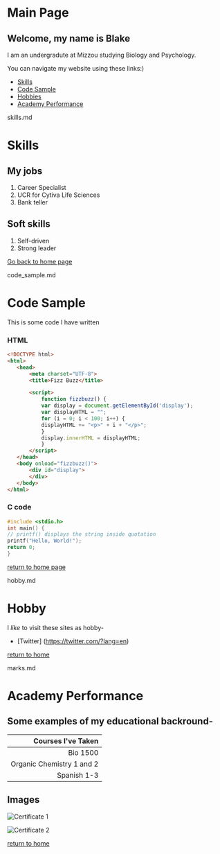# Main Page
## Welcome, my name is Blake

I am an undergradute at Mizzou studying Biology and Psychology.

You can navigate my website using these links:)

* [Skills](./skills.md)
* [Code Sample](./code_sample.md)
* [Hobbies](./hobby.md)
* [Academy Performance](./marks.md)

skills.md

# Skills

## My jobs
1. Career Specialist
1. UCR for Cytiva Life Sciences
1. Bank teller


## Soft skills
1. Self-driven
1. Strong leader

[Go back to home page](./README.md)

code_sample.md

# Code Sample

This is some code I have written

### HTML
```html
<!DOCTYPE html>
<html>
   <head>
       <meta charset="UTF-8">
       <title>Fizz Buzz</title>

       <script>
           function fizzbuzz() {
           var display = document.getElementById('display');
           var displayHTML = "";
           for (i = 0; i < 100; i++) {
           displayHTML += "<p>" + i + "</p>";
           }
           display.innerHTML = displayHTML;
           }
       </script>
   </head>
   <body onload="fizzbuzz()">
       <div id="display">
       </div>
   </body>
</html>
```

### C code

```c
#include <stdio.h>
int main() {
// printf() displays the string inside quotation
printf("Hello, World!");
return 0;
}
```

[return to home page](./README.md)

hobby.md

# Hobby

I _like_ to visit these sites as hobby-

* [Twitter] (https://twitter.com/?lang=en)

[return to home](./README.md)

marks.md

# Academy Performance

## Some examples of my educational backround-

| Courses I've Taken |
| ------------------:|
| Bio 1500|
| Organic Chemistry 1 and 2 |
| Spanish 1-3 |

## Images

![Certificate 1](https://career.missouri.edu/wp-content/uploads/sites/3/2018/08/CDNwithBackground-232x300.png)

![Certificate 2](https://cdn.cytivalifesciences.com/dmm3bwsv3/AssetStream.aspx?mediaformatid=10061&destinationid=10016&assetid=33409)

[return to home](./README.md)
